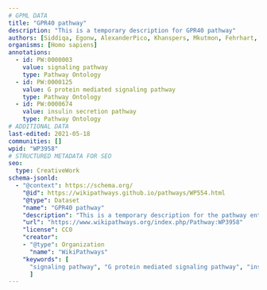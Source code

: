 ```yaml
---
# GPML DATA
title: "GPR40 pathway"
description: "This is a temporary description for GPR40 pathway"
authors: [Siddiqa, Egonw, AlexanderPico, Khanspers, Mkutmon, Fehrhart, MaintBot, Eweitz]
organisms: [Homo sapiens]
annotations:
  - id: PW:0000003
    value: signaling pathway
    type: Pathway Ontology
  - id: PW:0000125
    value: G protein mediated signaling pathway
    type: Pathway Ontology
  - id: PW:0000674
    value: insulin secretion pathway
    type: Pathway Ontology
# ADDITIONAL DATA
last-edited: 2021-05-18
communities: []
wpid: "WP3958"
# STRUCTURED METADATA FOR SEO
seo:
  type: CreativeWork
schema-jsonld:
  - "@context": https://schema.org/
    "@id": https://wikipathways.github.io/pathways/WP554.html
    "@type": Dataset
    "name": "GPR40 pathway"
    "description": "This is a temporary description for the pathway entitled: GPR40 pathway"
    "url": "https://www.wikipathways.org/index.php/Pathway:WP3958"
    "license": CC0
    "creator":
    - "@type": Organization
      "name": "WikiPathways"
    "keywords": [
      "signaling pathway", "G protein mediated signaling pathway", "insulin secretion pathway",
      ]
---
```

